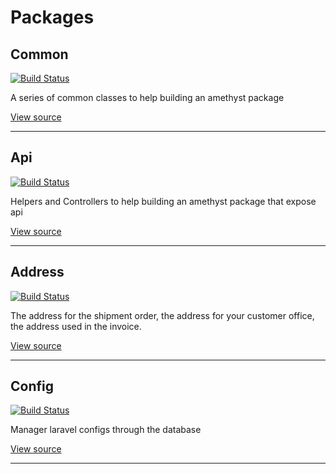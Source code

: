 # Packages

## Common
[![Build Status](https://travis-ci.org/railken/amethyst-common.svg?branch=master)](https://travis-ci.org/railken/amethyst-common)

A series of common classes to help building an amethyst package

[View source](https://github.com/railken/amethyst-common)

----

## Api
[![Build Status](https://travis-ci.org/railken/amethyst-api.svg?branch=master)](https://travis-ci.org/railken/amethyst-api)

Helpers and Controllers to help building an amethyst package that expose api

[View source](https://github.com/railken/amethyst-api)

----

## Address
[![Build Status](https://travis-ci.org/railken/amethyst-address.svg?branch=master)](https://travis-ci.org/railken/amethyst-address)

The address for the shipment order, the address for your customer office, the address used in the invoice.

[View source](https://github.com/railken/amethyst-address)

----

## Config
[![Build Status](https://travis-ci.org/railken/amethyst-config.svg?branch=master)](https://travis-ci.org/railken/amethyst-config)

Manager laravel configs through the database

[View source](https://github.com/railken/amethyst-config)

----

